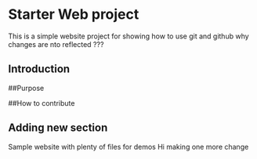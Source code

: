 # Starter Web project

This is a simple website project for showing how to use git and github 
why changes are nto reflected  ???
## Introduction


##Purpose


##How to contribute

## Adding new section

Sample website with plenty of files for demos
Hi making one more change